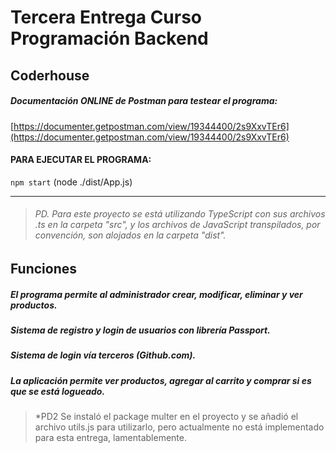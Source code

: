 # Tercera Entrega Curso Programación Backend
## Coderhouse

##### Documentación ONLINE de Postman para testear el programa:
[https://documenter.getpostman.com/view/19344400/2s9XxvTEr6](https://documenter.getpostman.com/view/19344400/2s9XxvTEr6)

#### PARA EJECUTAR EL PROGRAMA:
`npm start` (node ./dist/App.js)

------------

> ###### PD. Para este proyecto se está utilizando TypeScript con sus archivos .ts en la carpeta "src", y los archivos de JavaScript transpilados, por convención, son alojados en la carpeta "dist".

## Funciones

##### El programa permite al administrador crear, modificar, eliminar y ver productos. 
##### Sistema de registro y login de usuarios con librería Passport.
##### Sistema de login vía terceros (Github.com).
##### La aplicación permite ver productos, agregar al carrito y comprar si es que se está logueado.

> *PD2 Se instaló el package multer en el proyecto y se añadió el archivo utils.js para utilizarlo, pero actualmente no está implementado para esta entrega, lamentablemente.


